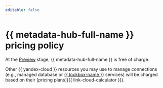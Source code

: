 ```yaml
---
editable: false
---
```


# {{ metadata-hub-full-name }} pricing policy



At the [Preview](../overview/concepts/launch-stages.md) stage, {{ metadata-hub-full-name }} is free of charge.

Other {{ yandex-cloud }} resources you may use to manage connections (e.g., managed database or [{{ lockbox-name }}](../lockbox/pricing.md) services) will be charged based on their [pricing plans]({{ link-cloud-calculator }}).
